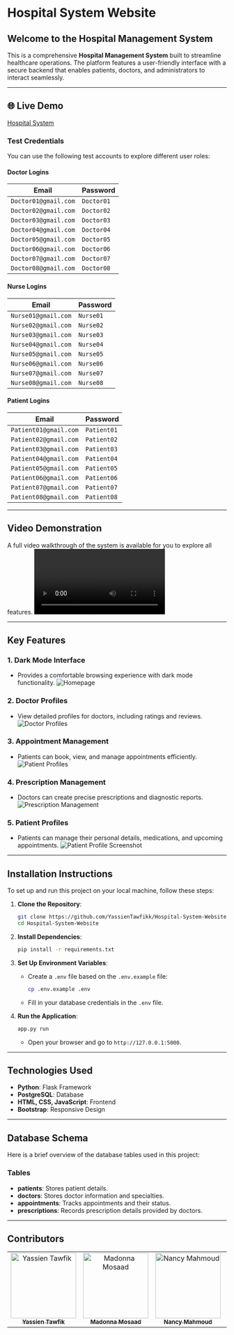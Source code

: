 # Hospital System Website

## Welcome to the Hospital Management System

This is a comprehensive **Hospital Management System** built to streamline healthcare operations. The platform features a user-friendly interface with a secure backend that enables patients, doctors, and administrators to interact seamlessly.

---
## 🌐 Live Demo
[Hospital System](https://hospital-system-website-production.up.railway.app)

### Test Credentials

You can use the following test accounts to explore different user roles:

#### **Doctor Logins**
| Email                 | Password  |
|----------------------|------------|
| `Doctor01@gmail.com` | `Doctor01` |
| `Doctor02@gmail.com` | `Doctor02` |
| `Doctor03@gmail.com` | `Doctor03` |
| `Doctor04@gmail.com` | `Doctor04` |
| `Doctor05@gmail.com` | `Doctor05` |
| `Doctor06@gmail.com` | `Doctor06` |
| `Doctor07@gmail.com` | `Doctor07` |
| `Doctor08@gmail.com` | `Doctor08` |

#### **Nurse Logins**
| Email                 | Password  |
|----------------------|------------|
| `Nurse01@gmail.com`  | `Nurse01`  |
| `Nurse02@gmail.com`  | `Nurse02`  |
| `Nurse03@gmail.com`  | `Nurse03`  |
| `Nurse04@gmail.com`  | `Nurse04`  |
| `Nurse05@gmail.com`  | `Nurse05`  |
| `Nurse06@gmail.com`  | `Nurse06`  |
| `Nurse07@gmail.com`  | `Nurse07`  |
| `Nurse08@gmail.com`  | `Nurse08`  |

#### **Patient Logins**
| Email                 | Password  |
|----------------------|------------|
| `Patient01@gmail.com` | `Patient01` |
| `Patient02@gmail.com` | `Patient02` |
| `Patient03@gmail.com` | `Patient03` |
| `Patient04@gmail.com` | `Patient04` |
| `Patient05@gmail.com` | `Patient05` |
| `Patient06@gmail.com` | `Patient06` |
| `Patient07@gmail.com` | `Patient07` |
| `Patient08@gmail.com` | `Patient08` |

---

## Video Demonstration

A full video walkthrough of the system is available for you to explore all features.
<video src="https://github.com/user-attachments/assets/482d3c58-1b43-4893-b731-8c3f08c38bc4" controls="controls" style="max-width: 100%;"></video>


---

## Key Features

### 1. **Dark Mode Interface**
   - Provides a comfortable browsing experience with dark mode functionality.
    ![Homepage](https://github.com/user-attachments/assets/dfc57138-1e24-4fdd-b52b-0c02ef3075ad)

### 2. **Doctor Profiles**
   - View detailed profiles for doctors, including ratings and reviews.
    ![Doctor Profiles](https://github.com/user-attachments/assets/c3a1a1a3-6fb9-4060-a294-c1f1ea6dacc3)

### 3. **Appointment Management**
   - Patients can book, view, and manage appointments efficiently.
    ![Patient Profiles](https://github.com/user-attachments/assets/9710cbb9-69c6-4947-bf8d-eedb3e75aa32)

### 4. **Prescription Management**
   - Doctors can create precise prescriptions and diagnostic reports.
    ![Prescription Management](https://github.com/user-attachments/assets/08093038-a92b-4276-8880-908e32884853)

### 5. **Patient Profiles**
   - Patients can manage their personal details, medications, and upcoming appointments.
   ![Patient Profile Screenshot](https://github.com/user-attachments/assets/bc2b8988-58d7-4d28-88a0-d2ccd1e95e75)

---

## Installation Instructions

To set up and run this project on your local machine, follow these steps:

1. **Clone the Repository**:
   ```bash
   git clone https://github.com/YassienTawfikk/Hospital-System-Website.git
   cd Hospital-System-Website
   ```

2. **Install Dependencies**:
   ```bash
   pip install -r requirements.txt
   ```

3. **Set Up Environment Variables**:
   - Create a `.env` file based on the `.env.example` file:
     ```bash
     cp .env.example .env
     ```
   - Fill in your database credentials in the `.env` file.

4. **Run the Application**:
   ```bash
   app.py run
   ```
   - Open your browser and go to `http://127.0.0.1:5000`.

---

## Technologies Used

- **Python**: Flask Framework
- **PostgreSQL**: Database
- **HTML, CSS, JavaScript**: Frontend
- **Bootstrap**: Responsive Design

---

## Database Schema

Here is a brief overview of the database tables used in this project:

### Tables
- **patients**: Stores patient details.
- **doctors**: Stores doctor information and specialties.
- **appointments**: Tracks appointments and their status.
- **prescriptions**: Records prescription details provided by doctors.


---

## Contributors
<table align="center">
  <tr>
        <td align="center">
      <a href="https://github.com/YassienTawfikk" target="_blank">
        <img src="https://avatars.githubusercontent.com/u/126521373?v=4" width="150px;" alt="Yassien Tawfik"/>
        <br />
        <sub><b>Yassien Tawfik</b></sub>
      </a>
    </td>
    <td align="center">
      <a href="https://github.com/madonna-mosaad" target="_blank">
        <img src="https://avatars.githubusercontent.com/u/127048836?v=4" width="150px;" alt="Madonna Mosaad"/>
        <br />
        <sub><b>Madonna Mosaad</b></sub>
      </a>
    </td>
        <td align="center">
      <a href="https://github.com/nancymahmoud1" target="_blank">
        <img src="https://avatars.githubusercontent.com/u/125357872?v=4" width="150px;" alt="Nancy Mahmoud"/>
        <br />
        <sub><b>Nancy Mahmoud</b></sub>
      </a>
    </td>
      <td align="center">
        <a href="https://github.com/Mazenmarwan023" target="_blank">
          <img src="https://avatars.githubusercontent.com/u/127551364?v=4" width="150px;" alt="Mazen Marwan"/>
          <br />
          <sub><b>Mazen Marwan</b></sub>
        </a>
      </td>
    </td>
        <td align="center">
      <a href="https://github.com/yousseftaha167" target="_blank">
        <img src="https://avatars.githubusercontent.com/u/128304243?v=4" width="150px;" alt="Youssef Taha"/>
        <br />
        <sub><b>Youssef Taha</b></sub>
      </a>
    </td>    
  </tr>
</table>
